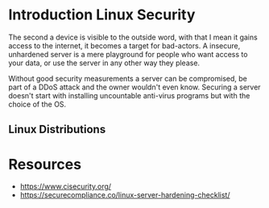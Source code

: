 # Introduction Linux Security

The second a device is visible to the outside word, with that I mean it gains access to the internet, it becomes a target for bad-actors. A insecure, unhardened server is a mere playground for people who want access to your data, or use the server in any other way they please.

Without good security measurements a server can be compromised, be part of a DDoS attack and the owner wouldn't even know. Securing a server doesn't start with installing uncountable anti-virus programs but with the choice of the OS.

## Linux Distributions


# Resources

- https://www.cisecurity.org/
- https://securecompliance.co/linux-server-hardening-checklist/